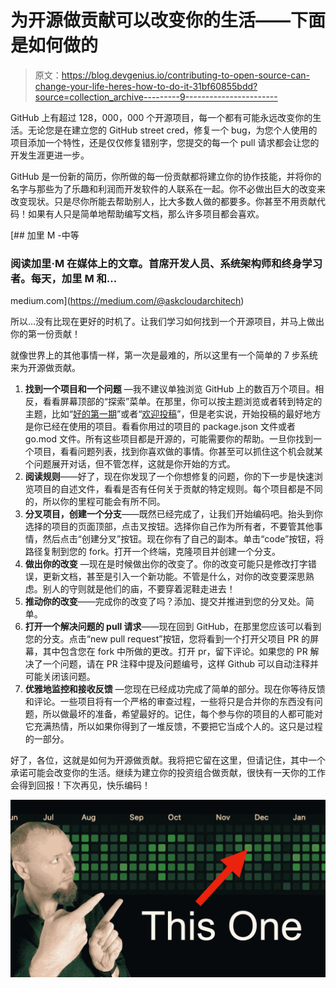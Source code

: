# 为开源做贡献可以改变你的生活——下面是如何做的

> 原文：<https://blog.devgenius.io/contributing-to-open-source-can-change-your-life-heres-how-to-do-it-31bf60855bdd?source=collection_archive---------9----------------------->

GitHub 上有超过 128，000，000 个开源项目，每一个都有可能永远改变你的生活。无论您是在建立您的 GitHub street cred，修复一个 bug，为您个人使用的项目添加一个特性，还是仅仅修复错别字，您提交的每一个 pull 请求都会让您的开发生涯更进一步。

GitHub 是一份新的简历，你所做的每一份贡献都将建立你的协作技能，并将你的名字与那些为了乐趣和利润而开发软件的人联系在一起。你不必做出巨大的改变来改变现状。只是尽你所能去帮助别人，比大多数人做的都要多。你甚至不用贡献代码！如果有人只是简单地帮助编写文档，那么许多项目都会喜欢。

[](https://medium.com/@askcloudarchitech) [## 加里 M -中等

### 阅读加里·M 在媒体上的文章。首席开发人员、系统架构师和终身学习者。每天，加里 M 和…

medium.com](https://medium.com/@askcloudarchitech) 

所以…没有比现在更好的时机了。让我们学习如何找到一个开源项目，并马上做出你的第一份贡献！

就像世界上的其他事情一样，第一次是最难的，所以这里有一个简单的 7 步系统来为开源做贡献。

1.  **找到一个项目和一个问题** —我不建议单独浏览 GitHub 上的数百万个项目。相反，看看屏幕顶部的“探索”菜单。在那里，你可以按主题浏览或者转到特定的主题，比如“[好的第一期](https://github.com/topics/good-first-issue)”或者“[欢迎投稿](https://github.com/topics/contributions-welcome)”，但是老实说，开始投稿的最好地方是你已经在使用的项目。看看你用过的项目的 package.json 文件或者 go.mod 文件。所有这些项目都是开源的，可能需要你的帮助。一旦你找到一个项目，看看问题列表，找到你喜欢做的事情。你甚至可以抓住这个机会就某个问题展开对话，但不管怎样，这就是你开始的方式。
2.  **阅读规则**——好了，现在你发现了一个你想修复的问题，你的下一步是快速浏览项目的自述文件，看看是否有任何关于贡献的特定规则。每个项目都是不同的，所以你的里程可能会有所不同。
3.  **分叉项目，创建一个分支**——既然已经完成了，让我们开始编码吧。抬头到你选择的项目的页面顶部，点击叉按钮。选择你自己作为所有者，不要管其他事情，然后点击“创建分叉”按钮。现在你有了自己的副本。单击“code”按钮，将路径复制到您的 fork。打开一个终端，克隆项目并创建一个分支。
4.  **做出你的改变** —现在是时候做出你的改变了。你的改变可能只是修改打字错误，更新文档，甚至是引入一个新功能。不管是什么，对你的改变要深思熟虑。别人的守则就是他们的庙，不要穿着泥鞋走进去！
5.  **推动你的改变**——完成你的改变了吗？添加、提交并推进到您的分叉处。简单。
6.  **打开一个解决问题的 pull 请求**——现在回到 GitHub，在那里您应该可以看到您的分支。点击“new pull request”按钮，您将看到一个打开父项目 PR 的屏幕，其中包含您在 fork 中所做的更改。打开 pr，留下评论。如果您的 PR 解决了一个问题，请在 PR 注释中提及问题编号，这样 Github 可以自动注释并可能关闭该问题。
7.  **优雅地监控和接收反馈** —您现在已经成功完成了简单的部分。现在你等待反馈和评论。一些项目将有一个严格的审查过程，一些将只是合并你的东西没有问题，所以做最坏的准备，希望最好的。记住，每个参与你的项目的人都可能对它充满热情，所以如果你得到了一堆反馈，不要把它当成个人的。这只是过程的一部分。

好了，各位，这就是如何为开源做贡献。我将把它留在这里，但请记住，其中一个承诺可能会改变你的生活。继续为建立你的投资组合做贡献，很快有一天你的工作会得到回报！下次再见，快乐编码！

![](img/fb7beaf66906eb9aceb32655e7a1c030.png)